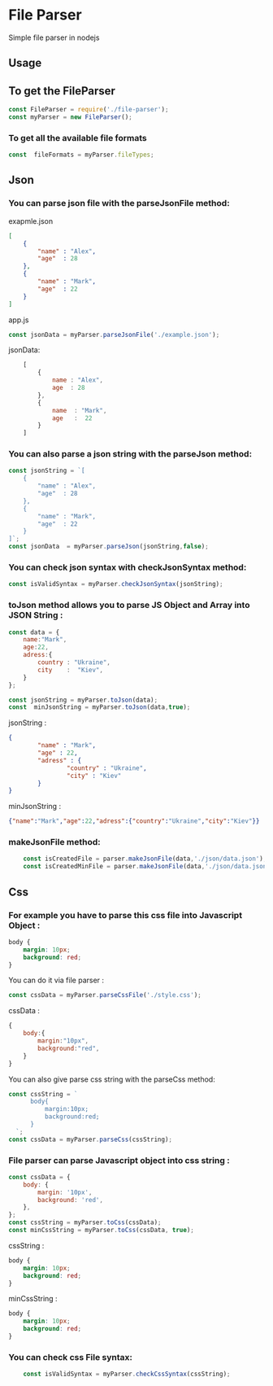 # File Parser

Simple file parser in nodejs

## Usage

## To get the FileParser
```js
const FileParser = require('./file-parser');
const myParser = new FileParser();
```
### To  get all the available file formats
```js
const  fileFormats = myParser.fileTypes;
```
## Json
### You can parse json file with the parseJsonFile  method:
exapmle.json 
```json
[
    {
        "name" : "Alex",
        "age"  : 28
    },
    {
        "name" : "Mark",
        "age"  : 22
    }
]
```
app.js
```js
const jsonData = myParser.parseJsonFile('./example.json');
```
jsonData:
```js
    [
        {
            name : "Alex",
            age  : 28
        },
        {
            name  : "Mark",
            age   :  22 
        }
    ]
```
### You can also parse a json string with the parseJson  method:
```js
const jsonString = `[
    {
        "name" : "Alex",
        "age"  : 28
    },
    {
        "name" : "Mark",
        "age"  : 22
    }
]`;
const jsonData  = myParser.parseJson(jsonString,false); 

```
### You can check json syntax with checkJsonSyntax method:
```js
const isValidSyntax = myParser.checkJsonSyntax(jsonString); 
```
### toJson method allows you  to parse JS Object and Array into JSON String :
```js
const data = {
    name:"Mark",
    age:22,
    adress:{
        country : "Ukraine",
        city    :  "Kiev",
    }
};

const jsonString = myParser.toJson(data);
const  minJsonString = myParser.toJson(data,true); 
```
jsonString :
```json
{
        "name" : "Mark",
        "age" : 22,
        "adress" : {
                "country" : "Ukraine",
                "city" : "Kiev"
        }
}
```
minJsonString :
```json
{"name":"Mark","age":22,"adress":{"country":"Ukraine","city":"Kiev"}}
```
### makeJsonFile method:
```js
    const isCreatedFile = parser.makeJsonFile(data,'./json/data.json'); // returns false  if something went wrong
    const isCreatedMinFile = parser.makeJsonFile(data,'./json/data.json',true);      
```


## Css
### For example you have to parse this css file into Javascript Object :

```css
body {
    margin: 10px;
    background: red;
}
```

You can do it via file parser :

```js
const cssData = myParser.parseCssFile('./style.css');
```

cssData :

```js
{
    body:{
        margin:"10px",
        background:"red",
    }
}
```

You can also give parse css string with the parseCss method:

```js
const cssString = `
      body{
          margin:10px;
          background:red;
      }
  `;
const cssData = myParser.parseCss(cssString);
```

### File parser can parse Javascript object into css string :

```js
const cssData = {
    body: {
        margin: '10px',
        background: 'red',
    },
};
const cssString = myParser.toCss(cssData);
const minCssString = myParser.toCss(cssData, true);
```

cssString :

```css
body {
    margin: 10px;
    background: red;
}
```

minCssString :

```css
body {
    margin: 10px;
    background: red;
}
```
### You can check css File syntax:
```js
    const isValidSyntax = myParser.checkCssSyntax(cssString); 
```
